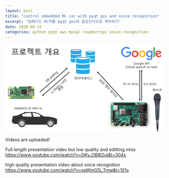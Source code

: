 ```yaml
---
layout: post
title: "control embedded RC car with pyqt gui and voice recognition"
excerpt: "임베디드 RC카를 pyqt gui와 음성인식으로 제어하기"
date: 2020-06-22
categories: python pyqt aws mysql raspberrypi voice-recognition
---
```


 
![preview](/picture/2020-06-22-1.jpg)



Videos are uploaded!

Full length presentation video but low quality and editting miss
<https://www.youtube.com/watch?v=DKy_OB8I2uI&t=304s>

high quality presentation video about voice recognition
<https://www.youtube.com/watch?v=seWmG5i_Tmw&t=101s>